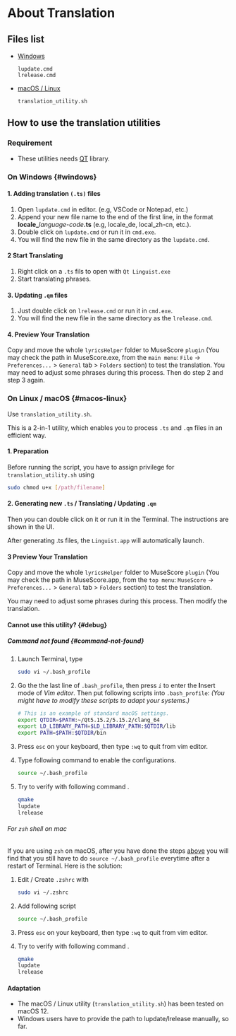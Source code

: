 # About Translation

## Files list

- [Windows](#windows)

    ````text
    lupdate.cmd
    lrelease.cmd
    ````

- [macOS / Linux](#macos-linux)

    ```` text
    translation_utility.sh
    ````

## How to use the translation utilities

### Requirement

- These utilities needs [QT](https://qt.io) library.

### On Windows {#windows}

#### 1. Adding translation `(.ts)` files

1. Open `lupdate.cmd` in editor. (e.g, VSCode or Notepad, etc.)
2. Append your new file name to the end of the first line, in the format **locale_**_language-code_**.ts** (e.g, locale_de, local_zh-cn, etc.).
3. Double click on `lupdate.cmd` or run it in `cmd.exe`.
4. You will find the new file in the same directory as the `lupdate.cmd`.

#### 2 Start Translating

1. Right click on a `.ts` fils to open with `Qt Linguist.exe`
2. Start translating phrases.

#### 3. Updating `.qm` files

1. Just double click on `lrelease.cmd` or run it in `cmd.exe`.
2. You will find the new file in the same directory as the `lrelease.cmd`.

#### 4. Preview Your Translation

Copy and move the whole `lyricsHelper` folder to  MuseScore `plugin` (You may check the path in MuseScore.exe, from the `main menu`: `File` &rarr; `Preferences...` &gt; `General` tab &gt; `Folders` section) to test the translation. 
You may need to adjust some phrases during this process. Then do step 2 and step 3 again.

### On Linux / macOS {#macos-linux}

Use `translation_utility.sh`.

This is a 2-in-1 utility, which enables you to process `.ts` and `.qm` files in an efficient way.

#### 1. Preparation

Before running the script, you have to assign privilege for `translation_utility.sh` using

````bash
sudo chmod u+x [/path/filename]
````

#### 2. Generating new `.ts` / Translating / Updating `.qm`

Then you can double click on it or run it in the Terminal. The instructions are shown in the UI.

After generating .ts files, the `Linguist.app` will automatically launch.

#### 3 Preview Your Translation

Copy and move the whole `lyricsHelper` folder to  MuseScore `plugin` (You may check the path in MuseScore.app, from the `top menu`: `MuseScore` &rarr; `Preferences...` &gt; `General` tab &gt; `Folders` section) to test the translation.

You may need to adjust some phrases during this process. Then modify the translation.

#### Cannot use this utility? {#debug}

##### Command not found {#command-not-found}

1. Launch Terminal, type

    ````bash
    sudo vi ~/.bash_profile
    ````

2. Go the the last line of `.bash_profile`, then press _`i`_ to enter the **I**nsert mode of _Vim editor_. Then put following scripts into `.bash_profile`:
_(You might have to modify these scripts to adapt your systems.)_

    ````bash
    # This is an example of standard macOS settings.
    export QTDIR=$PATH:~/Qt5.15.2/5.15.2/clang_64
    export LD_LIBRARY_PATH=$LD_LIBRARY_PATH:$QTDIR/lib
    export PATH=$PATH:$QTDIR/bin
    ````

3. Press `esc` on your keyboard, then type `:wq` to quit from vim editor.
4. Type following command to enable the configurations.

    ````bash
    source ~/.bash_profile
    ````

5. Try to verify with following command .

    ````bash
    qmake
    lupdate
    lrelease
    ````

###### For `zsh` shell on mac

If you are using `zsh` on macOS, after you have done the steps [above](#command-not-found) you will find that you still have to do `source ~/.bash_profile` everytime after a restart of Terminal. Here is the solution:

1. Edit / Create `.zshrc` with 

    ````bash
    sudo vi ~/.zshrc
    ````

2. Add following script

   ````bash
   source ~/.bash_profile
   ````

3. Press `esc` on your keyboard, then type `:wq` to quit from vim editor.

4. Try to verify with following command .

    ````bash
    qmake
    lupdate
    lrelease
    ````

#### Adaptation

- The macOS / Linux utility (`translation_utility.sh`) has been tested on macOS 12.
- Windows users have to provide the path to lupdate/lrelease manually, so far.
